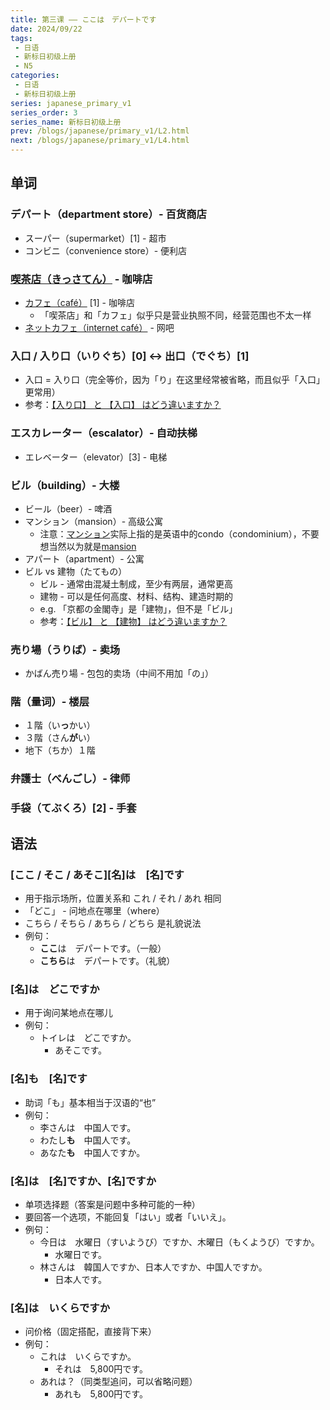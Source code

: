 ```yaml
---
title: 第三课 —— ここは　デパートです
date: 2024/09/22
tags:
 - 日语
 - 新标日初级上册
 - N5
categories:
 - 日语
 - 新标日初级上册
series: japanese_primary_v1
series_order: 3
series_name: 新标日初级上册
prev: /blogs/japanese/primary_v1/L2.html
next: /blogs/japanese/primary_v1/L4.html
---
```


## 单词

### デパート（department store）- 百货商店

+ スーパー（supermarket）\[1\] - 超市
+ コンビニ（convenience store）- 便利店

### [喫茶店（きっさてん）](https://zh.wikipedia.org/wiki/%E5%96%AB%E8%8C%B6%E5%BA%97) - 咖啡店

+ [カフェ（café）](https://zh.wikipedia.org/wiki/%E5%92%96%E5%95%A1%E5%BA%97) \[1\] - 咖啡店
  + 「喫茶店」和「カフェ」似乎只是营业执照不同，经营范围也不太一样
+ [ネットカフェ（internet café）](https://zh.wikipedia.org/wiki/%E7%B6%B2%E5%90%A7%E9%9B%A3%E6%B0%91) - 网吧

### 入口 / 入り口（いりぐち）\[0\] <-> 出口（でぐち）\[1\]

+ 入口 = 入り口（完全等价，因为「り」在这里经常被省略，而且似乎「入口」更常用）
+ 参考：[【入り口】 と 【入口】 はどう違いますか？](https://hinative.com/ja/questions/5653848)

### エスカレーター（escalator）- 自动扶梯

+ エレベーター（elevator）\[3\] - 电梯

### ビル（building）- 大楼

+ ビール（beer）- 啤酒
+ マンション（mansion）- 高级公寓
  + 注意：[マンション](https://ja.wikipedia.org/wiki/%E3%83%9E%E3%83%B3%E3%82%B7%E3%83%A7%E3%83%B3)实际上指的是英语中的condo（condominium），不要想当然以为就是[mansion](https://en.wikipedia.org/wiki/Mansion)
+ アパート（apartment）- 公寓
+ ビル vs 建物（たてもの）
  + ビル - 通常由混凝土制成，至少有两层，通常更高
  + 建物 - 可以是任何高度、材料、结构、建造时期的
  + e.g. 「京都の金閣寺」是「建物」，但不是「ビル」
  + 参考：[【ビル】 と 【建物】 はどう違いますか？](https://hinative.com/ja/questions/123252)

### 売り場（うりば）- 卖场

+ かばん売り場 - 包包的卖场（中间不用加「の」）

### 階（量词）- 楼层

+ １階（い**っ**かい）
+ ３階（さん**が**い）
+ 地下（ちか）１階

### 弁護士（べんごし）- 律师

### 手袋（てぶくろ）\[2\] - 手套

## 语法

### \[ここ / そこ / あそこ\]\[名\]は　\[名\]です

+ 用于指示场所，位置关系和 これ / それ / あれ 相同
+ 「どこ」 - 问地点在哪里（where）
+ こちら / そちら / あちら / どちら 是礼貌说法
+ 例句：
  + **ここ**は　デパートです。（一般）
  + **こちら**は　デパートです。（礼貌）

### \[名\]は　どこですか

+ 用于询问某地点在哪儿
+ 例句：
  + トイレは　どこですか。
    + あそこです。

### \[名\]も　\[名\]です

+ 助词「も」基本相当于汉语的“也”
+ 例句：
  + 李さんは　中国人です。
  + わたし**も**　中国人です。
  + あなた**も**　中国人ですか。

### \[名\]は　\[名\]ですか、\[名\]ですか

+ 单项选择题（答案是问题中多种可能的一种）
+ 要回答一个选项，不能回复「はい」或者「いいえ」。
+ 例句：
  + 今日は　水曜日（すいようび）ですか、木曜日（もくようび）ですか。
    + 水曜日です。
  + 林さんは　韓国人ですか、日本人ですか、中国人ですか。
    + 日本人です。

### \[名\]は　いくらですか

+ 问价格（固定搭配，直接背下来）
+ 例句：
  + これは　いくらですか。
    + それは　5,800円です。
  + あれは？（同类型追问，可以省略问题）
    + あれも　5,800円です。
